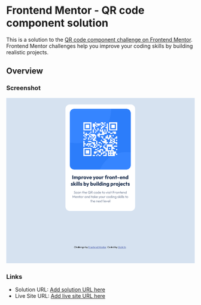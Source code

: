 # Frontend Mentor - QR code component solution

This is a solution to the [QR code component challenge on Frontend Mentor](https://www.frontendmentor.io/challenges/qr-code-component-iux_sIO_H). Frontend Mentor challenges help you improve your coding skills by building realistic projects. 

## Overview

### Screenshot

![screenshot.png](screenshot.png)

### Links

- Solution URL: [Add solution URL here](https://github.com/ValArtz/QR-code-component-Solution.git)
- Live Site URL: [Add live site URL here](https://your-live-site-url.com)
